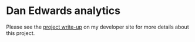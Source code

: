 # Dan Edwards analytics

Please see the [project write-up](https://danedwardsdeveloper.com/projects/analytics-platform) on my developer site for more details about this project.
